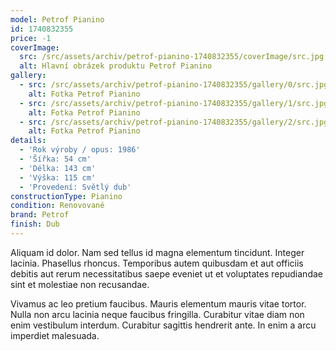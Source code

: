 ```yaml
---
model: Petrof Pianino
id: 1740832355
price: -1
coverImage:
  src: /src/assets/archiv/petrof-pianino-1740832355/coverImage/src.jpg
  alt: Hlavní obrázek produktu Petrof Pianino
gallery:
  - src: /src/assets/archiv/petrof-pianino-1740832355/gallery/0/src.jpg
    alt: Fotka Petrof Pianino
  - src: /src/assets/archiv/petrof-pianino-1740832355/gallery/1/src.jpg
    alt: Fotka Petrof Pianino
  - src: /src/assets/archiv/petrof-pianino-1740832355/gallery/2/src.jpg
    alt: Fotka Petrof Pianino
details:
  - 'Rok výroby / opus: 1986'
  - 'Šířka: 54 cm'
  - 'Délka: 143 cm'
  - 'Výška: 115 cm'
  - 'Provedení: Světlý dub'
constructionType: Pianino
condition: Renovované
brand: Petrof
finish: Dub
---
```

Aliquam id dolor. Nam sed tellus id magna elementum tincidunt. Integer lacinia. Phasellus rhoncus. Temporibus autem quibusdam et aut officiis debitis aut rerum necessitatibus saepe eveniet ut et voluptates repudiandae sint et molestiae non recusandae.

Vivamus ac leo pretium faucibus. Mauris elementum mauris vitae tortor. Nulla non arcu lacinia neque faucibus fringilla. Curabitur vitae diam non enim vestibulum interdum. Curabitur sagittis hendrerit ante. In enim a arcu imperdiet malesuada.
